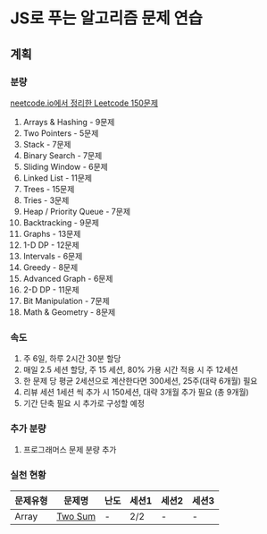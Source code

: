 # JS로 푸는 알고리즘 문제 연습

## 계획

### 분량

[neetcode.io에서 정리한 Leetcode 150문제](https://neetcode.io/roadmap)

1. Arrays & Hashing - 9문제
2. Two Pointers - 5문제
3. Stack - 7문제
4. Binary Search - 7문제
5. Sliding Window - 6문제
6. Linked List - 11문제
7. Trees - 15문제
8. Tries - 3문제
9. Heap / Priority Queue - 7문제
10. Backtracking - 9문제
11. Graphs - 13문제
12. 1-D DP - 12문제
13. Intervals - 6문제
14. Greedy - 8문제
15. Advanced Graph - 6문제
16. 2-D DP - 11문제
17. Bit Manipulation - 7문제
18. Math & Geometry - 8문제

### 속도

1. 주 6일, 하루 2시간 30분 할당
2. 매일 2.5 세션 할당, 주 15 세션, 80% 가용 시간 적용 시 주 12세션
3. 한 문제 당 평균 2세션으로 계산한다면 300세션, 25주(대략 6개월) 필요
4. 리뷰 세션 1세션 씩 추가 시 150세션, 대략 3개월 추가 필요 (총 9개월)
5. 기간 단축 필요 시 추가로 구성할 예정

### 추가 분량

1. 프로그래머스 문제 분량 추가

### 실천 현황

| 문제유형 | 문제명                                            | 난도 | 세션1 | 세션2 | 세션3 |
| -------- | ------------------------------------------------- | ---- | ----- | ----- | ----- |
| Array    | [Two Sum](https://leetcode.com/problems/two-sum/) | -    | 2/2   | -     | -     |
